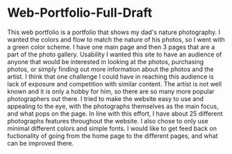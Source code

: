 # Web-Portfolio-Full-Draft
This web portfolio is a portfolio that shows my dad's nature photography. I wanted the colors and flow to match the nature of his photos, so I went with a green color scheme. I have one main page and then 3 pages that are a part of the photo gallery.
Usability
I wanted this site to have an audience of anyone that would be interested in looking at the photos, purchasing photos, or simply finding out more information about the photos and the artist. I think that one challenge I could have in reaching this audience is lack of exposure and competition with similar content. The artist is not well known and it is only a hobby for him, so there are so many more popular photographers out there. I tried to make the website easy to use and appealing to the eye, with the photographs themselves as the main focus, and what pops on the page. In line with this effort, I have about 25 different photographs features throughout the website. I also chose to only use minimal different colors and simple fonts. I would like to get feed back on fuctionality of going from the home page to the different pages, and what can be improved there. 
